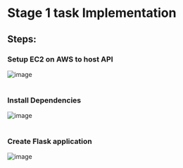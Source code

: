# Stage 1 task Implementation

## Steps: 
### Setup EC2 on AWS to host API
![image](https://github.com/user-attachments/assets/696dbad2-498f-4c69-a1f9-dd203f0c302c) <br> <br>

### Install Dependencies
![image](https://github.com/user-attachments/assets/cbf52763-ad8f-41b9-9ab4-0535409c0436) <br> <br>

### Create Flask application 
![image](https://github.com/user-attachments/assets/c1e33fff-7c7d-40d2-84a2-71be7854c68b) <br> <br>

